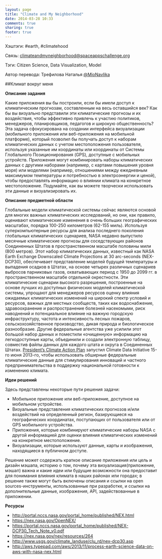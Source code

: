 ```yaml
---
layout: page
title: "Climate and My Neighborhood"
date: 2014-03-28 10:33
comments: true
sharing: true
footer: true
---
```


Хэштэги: \#earth, \#climatehood

Связь: climateandmyneighborhood@spaceappschallenge.org

Тэги: Citizen Science, Data Visualization, Model

Автор перевода: Трефилова Наталья <a href="https://twitter.com/MioNavlika">@MioNavlika</a>

##Климат вокруг меня

**Описание задания**

Какие приложения вы бы построили, если бы имели доступ к климатическим прогнозам, составленным на весь оставшийся век? Как бы вы визуально представили эти климатические прогнозы и их воздействия, чтобы эффективно привлечь к участию политиков, менеджеров, планировщиков, педагогов и широкую общественность?
Эта задача сфокусирована на создании интерфейса визуализации (мобильного приложения или веб-приложения на мобильной платформе), который позволил бы получать доступ к наборам климатических данных с учетом местоположения пользователя, используя указанные им координаты или координаты от Системы Глобального Позиционирования (GPS), доступные с мобильных устройств.
Приложения могут комбинировать наборы климатических данных с другими наборами (например, с картами повышения уровня моря) или моделями (например, отношениями между ежедневным максимумом температуры и потребностью в электроэнергии и ценой), чтобы предоставлять информацию о влиянии климата на конкретное местоположение.
Подумайте, как вы можете творчески использовать эти данные и визуализировать их.

**Описание предметной области**

Глобальные модели климатической системы сейчас являются основой для многих важных климатических исследований, но они, как правило, оценивают климатические изменения в очень больших географических масштабах, порядка 100-250 километров (62-155 миль).
Используя суперкомпьютерные ресурсы для анализа последнего поколения глобальных климатических сценариев, NASA недавно выпустило месячные климатические прогнозы для соседствующих районов Соединенных Штатов в пространственном масштабе половины мили (800 метров).
Этот набор климатических данных, известный как NASA Earth Exchange Downscaled Climate Projections at 30 arc-seconds (NEX-DCP30), обеспечивает представление моделей будущей температуры и выпадения осадков в Штатах, на основе четырех различных сценариев выбросов парниковых газов, охватывающих период с 1950 до 2099 гг. в пространственном масштабе отдельной окрестности.
Эти климатические сценарии высокого разрешения, построенные на основе лучших из доступных физических моделей климатической системы, упрощают для менеджеров ресурсов оценку влияния ожидаемых климатических изменений на широкий спектр условий и ресурсов, важных для местных сообществ, таких как водоснабжение, здравоохранение и распространение болезней насекомыми, риск наводнений и потенциальное влияние на важную городскую инфраструктуру, частота и интенсивность лесных пожаров, сельскохозяйственное производство, дикая природа и биологическое разнообразие.
Другие федеральные агентства уже усилили этот большой набор данных и поместили «очищенную» информацию на легкодоступные карты, объединили и создали электронную таблицу, совместив файлы данных для каждого штата и округа в Соединенных Штатах.
 <a href="http://www.whitehouse.gov/sites/default/files/image/president27sclimateactionplan.pdf">President’s Climate Action Plan</a> запустил Climate Data Initiative 15-го июня 2013-го, чтобы использовать обширные федеральные климатические данные для стимулирования инноваций и частного предпринимательства в поддержку национальной готовности к изменению климата.

**Идеи решений**

Здесь представлены некоторые пути решения задачи:
* Мобильное приложение или веб-приложение, доступное на мобильном устройстве.
* Визуальные представления климатических прогнозов и/или воздействий на определенный регион, базирующиеся на географических координатах, поступающих от пользователя или от GPS мобильного устройства.
* Приложения, которые комбинируют климатические наборы NASA с другой информацией для оценки влияния климатических изменений на конкретное местоположение.
* Визуализации, которые используют данные, карты и изображения, находящиеся в публичном доступе.

Решение может содержать краткое описание приложения или цель и дизайн мэшапа, историю о том, почему эта визуализация(приложение, мэшап) важна и какие идеи или будущие возможности она предоставит для понимания влияния климата в наших районах или городах; в решение также могут быть включены описания и ссылки на open sources-инструменты, использованные при разработке, и ссылки на дополнительные данные, изображения, API, задействованные в приложении.

**Ресурсы**

* <a href="http://portal.nccs.nasa.gov/portal_home/published/NEX.html">http://portal.nccs.nasa.gov/portal_home/published/NEX.html</a>
* <a href="https://nex.nasa.gov/OpenNEX/" >https://nex.nasa.gov/OpenNEX/</a> 
* <a href="https://portal.nccs.nasa.gov/portal_home/published/NEX-DCP30_Tech_Note_v0.pdf">https://portal.nccs.nasa.gov/portal_home/published/NEX-DCP30_Tech_Note_v0.pdf</a>
* <a href="https://nex.nasa.gov/nex/resources/264">https://nex.nasa.gov/nex/resources/264</a>
* <a href="http://www.usgs.gov/climate_landuse/clu_rd/nex-dcp30.asp">http://www.usgs.gov/climate_landuse/clu_rd/nex-dcp30.asp</a>
* <a href="http://aws.typepad.com/aws/2013/11/process-earth-science-data-on-aws-with-nasa-nex.html" >http://aws.typepad.com/aws/2013/11/process-earth-science-data-on-aws-with-nasa-nex.html</a> 


